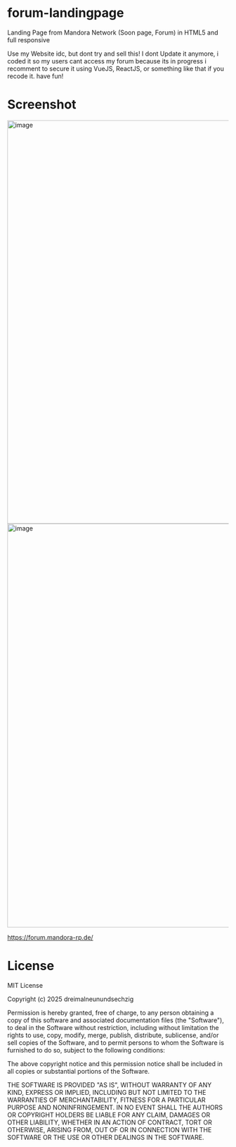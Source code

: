 # forum-landingpage
Landing Page from Mandora Network (Soon page, Forum) in HTML5 and full responsive

Use my Website idc, but dont try and sell this!
I dont Update it anymore, i coded it so my users cant access my forum because its in progress
i recomment to secure it using VueJS, ReactJS, or something like that if you recode it.
have fun!



# Screenshot
<img width="1920" height="916" alt="image" src="https://github.com/user-attachments/assets/766cf1e3-41bc-401a-b845-f8ae32c51f04" />
<img width="1918" height="917" alt="image" src="https://github.com/user-attachments/assets/55421322-6f64-40eb-abf9-2de2fb58f78a" />

https://forum.mandora-rp.de/













# License
MIT License

Copyright (c) 2025 dreimalneunundsechzig

Permission is hereby granted, free of charge, to any person obtaining a copy
of this software and associated documentation files (the "Software"), to deal
in the Software without restriction, including without limitation the rights
to use, copy, modify, merge, publish, distribute, sublicense, and/or sell
copies of the Software, and to permit persons to whom the Software is
furnished to do so, subject to the following conditions:

The above copyright notice and this permission notice shall be included in all
copies or substantial portions of the Software.

THE SOFTWARE IS PROVIDED "AS IS", WITHOUT WARRANTY OF ANY KIND, EXPRESS OR
IMPLIED, INCLUDING BUT NOT LIMITED TO THE WARRANTIES OF MERCHANTABILITY,
FITNESS FOR A PARTICULAR PURPOSE AND NONINFRINGEMENT. IN NO EVENT SHALL THE
AUTHORS OR COPYRIGHT HOLDERS BE LIABLE FOR ANY CLAIM, DAMAGES OR OTHER
LIABILITY, WHETHER IN AN ACTION OF CONTRACT, TORT OR OTHERWISE, ARISING FROM,
OUT OF OR IN CONNECTION WITH THE SOFTWARE OR THE USE OR OTHER DEALINGS IN THE
SOFTWARE.
